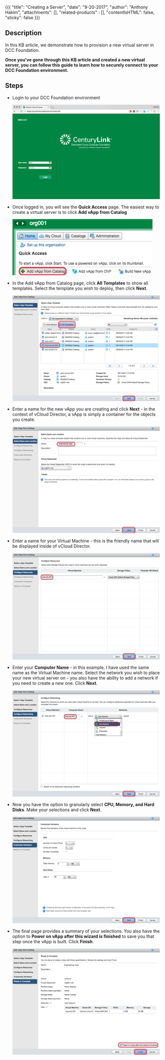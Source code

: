 {{{
  "title": "Creating a Server",
  "date": "9-20-2017",
  "author": "Anthony Hakim",
  "attachments": [],
  "related-products" : [],
  "contentIsHTML": false,
  "sticky": false
}}}

## Description
In this KB article, we demonstrate how to provision a new virtual server in DCC Foundation.

__Once you've gone through this KB article and created a new virtual server, you can follow this guide to learn how to securely connect to your DCC Foundation environment.__


## Steps
* Login to your DCC Foundation environment

  ![Login to DCC F](../../images/dccf/login-to-dcc-f.png)

* Once logged in, you will see the __Quick Access__ page. The easiest way to create a virtual server is to click __Add vApp from Catalog__

  ![Login to DCC F](../../images/dccf/add-vapp-from-catalog.png)

* In the Add vApp from Catalog page, click __All Templates__ to show all templates. Select the template you wish to deploy, then click __Next__.

  ![Login to DCC F](../../images/dccf/add-vapp-from-catalog2.png)

* Enter a name for the new vApp you are creating and click __Next__ - in the context of vCloud Director, a vApp is simply a container for the objects you create.

  ![Login to DCC F](../../images/dccf/add-vapp-from-catalog3.png)

* Enter a name for your Virtual Machine - this is the friendly name that will be displayed inside of vCloud Director.

  ![Login to DCC F](../../images/dccf/add-vapp-from-catalog4.png)

* Enter your __Computer Name__ - in this example, I have used the same name as the Virtual Machine name. Select the network you wish to place your new virtual server on - you also have the ability to add a network if you need to create a new one. Click __Next__.

  ![Login to DCC F](../../images/dccf/add-vapp-from-catalog5.png)

* Now you have the option to granularly select __CPU, Memory, and Hard Disks__. Make your selections and click __Next__.

  ![Login to DCC F](../../images/dccf/add-vapp-from-catalog6.png)

* The final page provides a summary of your selections. You also have the option to __Power on vApp after this wizard is finished__ to save you that step once the vApp is built. Click __Finish__.

  ![Login to DCC F](../../images/dccf/add-vapp-from-catalog7.png)
